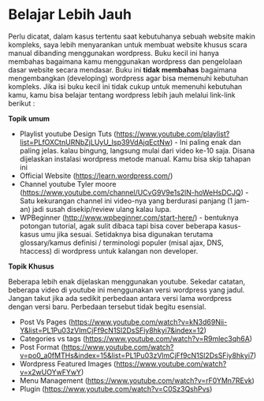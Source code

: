 # Belajar Lebih Jauh

Perlu dicatat, dalam kasus tertentu saat kebutuhanya sebuah website makin kompleks, saya lebih menyarankan untuk membuat website khusus scara manual dibanding menggunakan wordpress. Buku kecil ini hanya membahas bagaimana kamu menggunakan wordpress dan pengelolaan dasar website secara mendasar. Buku ini **tidak membahas** bagaimana mengembangkan (developing) wordpress agar bisa memenuhi kebutuhan kompleks. Jika isi buku kecil ini tidak cukup untuk memenuhi kebutuhan kamu, kamu bisa belajar tentang wordpress lebih jauh melalui link-link berikut :

**Topik umum**

* Playlist youtube Design Tuts (https://www.youtube.com/playlist?list=PLfOXCtnURNbZjLUyU_Isp39VdAjqEctNw) - Ini paling enak dan paling jelas. kalau bingung, langsung mulai dari video ke-10 saja. Disana dijelaskan instalasi wordpress metode manual. Kamu bisa skip tahapan ini
* Official Website (https://learn.wordpress.com/)
* Channel youtube Tyler moore (https://www.youtube.com/channel/UCvG9V9e1s2lN-hoWeHsDCJQ) - Satu kekurangan channel ini video-nya yang berdurasi panjang (1 jam-an) jadi susah disekip/review ulang kalau lupa.
* WPBeginner (http://www.wpbeginner.com/start-here/) - bentuknya potongan tutorial, agak sulit dibaca tapi bisa cover beberapa kasus-kasus umu jika sesuai. Setidaknya bisa digunakan terutama glossary/kamus definisi / terminologi populer (misal ajax, DNS, htaccess) di wordpress untuk kalangan non developer.

**Topik Khusus**

Beberapa lebih enak dijelaskan menggunakan youtube. Sekedar catatan, beberapa video di youtube ini menggunakan versi wordpress yang jadul. Jangan takut jika ada sedikit perbedaan antara versi lama wordpress dengan versi baru. Perbedaan tersebut tidak begitu esensial.
* Post Vs Pages (https://www.youtube.com/watch?v=kN3d69Nii-Y&list=PL1Pu03zVlmCjFf9cN1Sl2DsSFiy8hkyi7&index=12)
* Categories vs tags (https://www.youtube.com/watch?v=R9mlec3qh6A)
* Post Format (https://www.youtube.com/watch?v=po0_a0fMTHs&index=15&list=PL1Pu03zVlmCjFf9cN1Sl2DsSFiy8hkyi7)
* Wordpress Featured Images (https://www.youtube.com/watch?v=x2wUOYwFYwY)
* Menu Management (https://www.youtube.com/watch?v=rF0YMn7REvk)
* Plugin (https://www.youtube.com/watch?v=C0Sz3QshPvs)
